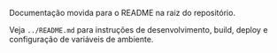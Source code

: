 Documentação movida para o README na raiz do repositório.

Veja `../README.md` para instruções de desenvolvimento, build, deploy e configuração de variáveis de ambiente.